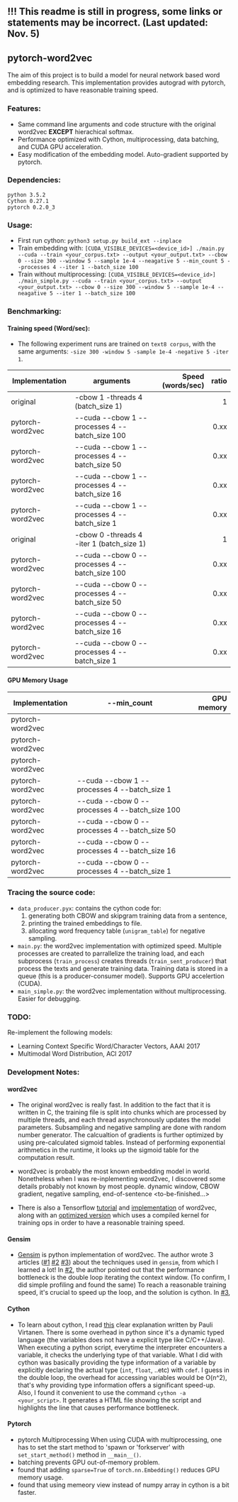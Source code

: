 ## !!! This readme is still in progress, some links or statements may be incorrect. (Last updated: Nov. 5)
## pytorch-word2vec

The aim of this project is to build a model for neural network based word embedding research. This implementation provides autograd with pytorch, and is optimized to have reasonable training speed.

### Features:
- Same command line arguments and code structure with the original word2vec **EXCEPT** hierachical softmax. 
- Performance optimized with Cython, multiprocessing, data batching, and CUDA GPU acceleration. 
- Easy modification of the embedding model. Auto-gradient supported by pytorch. 

### Dependencies:
```
python 3.5.2
Cython 0.27.1
pytorch 0.2.0_3
```

### Usage:
- First run cython: `python3 setup.py build_ext --inplace`
- Train embedding with: `[CUDA_VISIBLE_DEVICES=<device_id>] ./main.py --cuda --train <your_corpus.txt> --output <your_output.txt> --cbow 0 --size 300 --window 5 --sample 1e-4 --neagative 5 --min_count 5 --processes 4 --iter 1 --batch_size 100`
- Train without multiprocessing: `[CUDA_VISIBLE_DEVICES=<device_id>] ./main_simple.py --cuda --train <your_corpus.txt> --output <your_output.txt> --cbow 0 --size 300 --window 5 --sample 1e-4 --neagative 5 --iter 1 --batch_size 100`

### Benchmarking:
#### Training speed (Word/sec):
- The following experiment runs are trained on `text8 corpus`, with the same arguments: `-size 300 -window 5 -sample 1e-4 -negative 5 -iter 1`.

| Implementation | arguments | Speed (words/sec) | ratio |
| -------------- | --------- | ----------------: | -----:|
| original | -cbow 1 -threads 4 (batch_size 1) |  | 1 |
| pytorch-word2vec | --cuda --cbow 1 --processes 4 --batch_size 100 |  | 0.xx |
| pytorch-word2vec | --cuda --cbow 1 --processes 4 --batch_size 50  |  | 0.xx |
| pytorch-word2vec | --cuda --cbow 1 --processes 4 --batch_size 16  |  | 0.xx |
| pytorch-word2vec | --cuda --cbow 1 --processes 4 --batch_size 1   |  | 0.xx |
| original | -cbow 0 -threads 4 -iter 1 (batch_size 1) |  | 1 |
| pytorch-word2vec | --cuda --cbow 0 --processes 4 --batch_size 100 |  | 0.xx |
| pytorch-word2vec | --cuda --cbow 0 --processes 4 --batch_size 50  |  | 0.xx |
| pytorch-word2vec | --cuda --cbow 0 --processes 4 --batch_size 16  |  | 0.xx |
| pytorch-word2vec | --cuda --cbow 0 --processes 4 --batch_size 1   |  | 0.xx |

#### GPU Memory Usage

| Implementation | --min_count | GPU memory |
| -------------- | --------- | ----------------: |
| pytorch-word2vec |  |  |
| pytorch-word2vec |  |  |
| pytorch-word2vec |   |  |
| pytorch-word2vec | --cuda --cbow 1 --processes 4 --batch_size 1   |  |
| pytorch-word2vec | --cuda --cbow 0 --processes 4 --batch_size 100 |  |
| pytorch-word2vec | --cuda --cbow 0 --processes 4 --batch_size 50  |  |
| pytorch-word2vec | --cuda --cbow 0 --processes 4 --batch_size 16  |  |
| pytorch-word2vec | --cuda --cbow 0 --processes 4 --batch_size 1   |  |

### Tracing the source code:
- `data_producer.pyx`: contains the cython code for: 
  1. generating both CBOW and skipgram training data from a sentence, 
  2. printing the trained embeddings to file.
  3. allocating word frequency table (`unigram_table`) for negative sampling. 
- `main.py`: the word2vec implementation with optimized speed. Multiple processes are created to parrallelize the training load, and each subprocess (`train_process`) creates threads (`train_sent_producer`) that process the texts and generate training data. Training data is stored in a queue (this is a producer-consumer model). Supports GPU accelertion (CUDA).
- `main_simple.py`: the word2vec implementation without multiprocessing. Easier for debugging.

### TODO:
Re-implement the following models:
- Learning Context Specific Word/Character Vectors, AAAI 2017
- Multimodal Word Distribution, ACl 2017

### Development Notes:
#### word2vec
- The original word2vec is really fast. In addition to the fact that it is written in C, the training file is split into chunks which are processed by multiple threads, and each thread asynchronously updates the model parameters. Subsampling and negative sampling are done with random number generator. The calcualtion of gradients is further optimized by using pre-calculated sigmoid tables. Instead of performing exponential arithmetics in the runtime, it looks up the sigmoid table for the computation result. 

- word2vec is probably the most known embedding model in world. Nonetheless when I was re-inplementing word2vec, I discovered some details probably not known by most people. dynamic window, CBOW gradient, negative sampling, end-of-sentence <to-be-finished...> 

- There is also a Tensorflow [tutorial]() and [implementation](https://github.com/tensorflow/models/blob/master/tutorials/embedding/word2vec.py) of word2vec, along with an [optimized version](https://github.com/tensorflow/models/blob/master/tutorials/embedding/word2vec_optimized.py) which uses a compiled kernel for training ops in order to have a reasonable training speed.

#### Gensim
- [Gensim](https://radimrehurek.com/gensim/models/word2vec.html) is python implementation of word2vec. The author wrote 3 articles ([#1](https://rare-technologies.com/deep-learning-with-word2vec-and-gensim/) [#2](https://rare-technologies.com/word2vec-in-python-part-two-optimizing/) [#3](https://rare-technologies.com/word2vec-in-python-part-two-optimizing/)) about the techniques used in `gensim`, from which I learned a lot! In [#2](https://rare-technologies.com/word2vec-in-python-part-two-optimizing/), the author pointed out that the performance bottleneck is the double loop iterating the context window. (To confirm, I did simple profiling and found the same) To reach a reasonable training speed, it's crucial to speed up the loop, and the solution is cython. In [#3](https://rare-technologies.com/word2vec-in-python-part-two-optimizing/), 

#### Cython
- To learn about cython, I read [this](https://python.g-node.org/python-summerschool-2011/_media/materials/cython/cython-slides.pdf) clear explanation written by Pauli Virtanen. There is some overhead in python since it's a dynamic typed language (the variables does not have a explicit type like C/C++/Java). When executing a python script, everytime the interpreter encounters a variable, it checks the underlying type of that variable. What I did with cython was basically providing the type information of a variable by explicitly declaring the actual type (`int`, `float`, ..etc) with `cdef`. I guess in the double loop, the overhead for accessing variables would be O(n^2), that's why providing type information offers a significant speed-up. Also, I found it convenient to use the command `cython -a <your_script>`. It generates a HTML file showing the script and highlights the line that causes performance bottleneck.

#### Pytorch 
- pytorch Multiprocessing
When using CUDA with multiprocessing, one has to set the start method to 'spawn or 'forkserver' with `set_start_method()` method in `__main__()`.
- batching prevents GPU out-of-memory problem.
- found that adding `sparse=True` of `torch.nn.Embedding()` reduces GPU memory usage.
- found that using memeory view instead of numpy array in cython is a bit faster.


